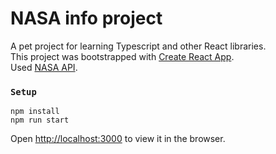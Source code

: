 # NASA info project

A pet project for learning Typescript and other React libraries. \
This project was bootstrapped with [Create React App](https://github.com/facebook/create-react-app). \
Used [NASA API](https://api.nasa.gov/).

### `Setup` 

```
npm install
npm run start
```
Open [http://localhost:3000](http://localhost:3000) to view it in the browser.
